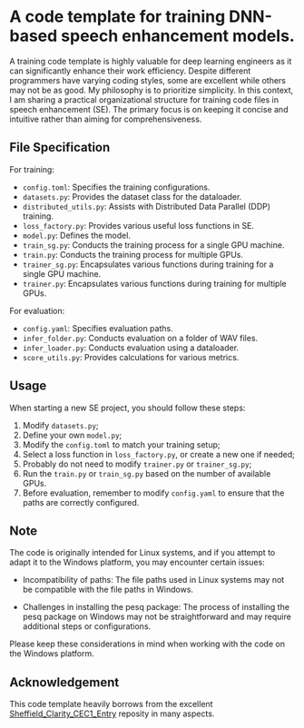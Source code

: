 # A code template for training DNN-based speech enhancement models.
A training code template is highly valuable for deep learning engineers as it can significantly enhance their work efficiency. Despite different programmers have varying coding styles, some are excellent while others may not be as good. My philosophy is to prioritize simplicity. In this context, I am sharing a practical organizational structure for training code files in speech enhancement (SE). The primary focus is on keeping it concise and intuitive rather than aiming for comprehensiveness.

## File Specification
For training:
* `config.toml`: Specifies the training configurations.
* `datasets.py`: Provides the dataset class for the dataloader.
* `distributed_utils.py`: Assists with Distributed Data Parallel (DDP) training.
* `loss_factory.py`: Provides various useful loss functions in SE.
* `model.py`: Defines the model.
* `train_sg.py`: Conducts the training process for a single GPU machine.
* `train.py`: Conducts the training process for multiple GPUs.
* `trainer_sg.py`: Encapsulates various functions during training for a single GPU machine.
* `trainer.py`: Encapsulates various functions during training for multiple GPUs.

For evaluation:
* `config.yaml`: Specifies evaluation paths.
* `infer_folder.py`: Conducts evaluation on a folder of WAV files.
* `infer_loader.py`: Conducts evaluation using a dataloader.
* `score_utils.py`: Provides calculations for various metrics.

## Usage
When starting a new SE project, you should follow these steps:
1. Modify `datasets.py`;
2. Define your own `model.py`;
3. Modify the `config.toml` to match your training setup;
4. Select a loss function in `loss_factory.py`, or create a new one if needed;
5. Probably do not need to modify `trainer.py` or `trainer_sg.py`;
6. Run the `train.py` or `train_sg.py` based on the number of available GPUs.
7. Before evaluation, remember to modify `config.yaml` to ensure that the paths are correctly configured.

## Note
The code is originally intended for Linux systems, and if you attempt to adapt it to the Windows platform, you may encounter certain issues:
* Incompatibility of paths: The file paths used in Linux systems may not be compatible with the file paths in Windows.

* Challenges in installing the pesq package: The process of installing the pesq package on Windows may not be straightforward and may require additional steps or configurations.

Please keep these considerations in mind when working with the code on the Windows platform.

## Acknowledgement
This code template heavily borrows from the excellent [Sheffield_Clarity_CEC1_Entry](https://github.com/TuZehai/Sheffield_Clarity_CEC1_Entry) reposity in many aspects.

